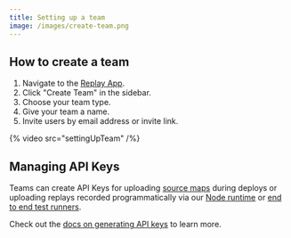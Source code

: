 ```yaml
---
title: Setting up a team
image: /images/create-team.png
---
```


## How to create a team

1.  Navigate to the [Replay App](https.//app.replay.io).
2.  Click "Create Team" in the sidebar.
3.  Choose your team type.
3.  Give your team a name.
4.  Invite users by email address or invite link.

{% video src="settingUpTeam" /%}

<!-- ## Adding a replay to your team

Replays can be added to the team by selecting the team in the replay upload screen right after stopping the recording.

{% figure alt="Elements panel" src="/images/teams-2.png" height=440 width=870/%} -->

## Managing API Keys

Teams can create API Keys for uploading [source maps](/replay-cli/source-maps) during deploys or uploading replays recorded programmatically via our [Node runtime](/replay-runtimes/replay-node) or [end to end test runners](/test-runners/overview).

Check out the [docs on generating API keys](/ci-workflows/generate-api-key) to learn more.